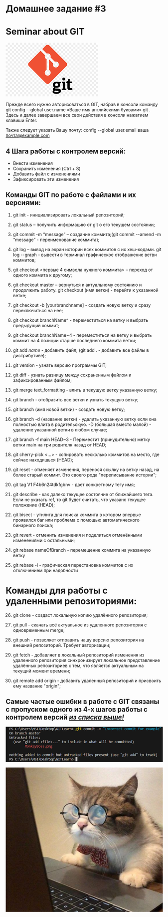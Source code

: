 # Домашнее задание #3
# Seminar about GIT   
![Иллюстрация к проекту](.\GitShield.png)

Прежде всего нужно авторизоваться в GIT, набрав в консоли команду git config --global user.name «Ваше имя английскими буквами» git . Здесь и далее завершаем все свои действия в консоли нажатием клавиши Enter.

Также следует указать Вашу почту: config --global user.email ваша почта@example.com
## 4 Шага работы с контролем версий:
* Внести изменения
* Сохранить изменения (Ctrl + S)
* Добавить файл с изменениями 
* Зафиксировать эти изменения 
## Команды GIT по работе с файлами и их версиями:
1. git init - инициализировать локальный репозиторий;
2. git status – получить информацию от git о его текущем состоянии;
3. git commit -m “message” – создание коммита;(git commit --amend -m “message” - переименование коммита);
4. git log – вывод на экран истории всех коммитов с их хеш-кодами. git log --graph - вывести в терминал графическое отображение ветви коммитов;
5. git checkout <первые 4 символа нужного коммита> – переход от одного коммита к другому;
6. git checkout master – вернуться к актуальному состоянию и продолжить работу. git checkout (имя ветки) - перейти к указанной ветке;
7. git checkout -b [yourbranchname] - создать новую ветку и сразу переключиться на нее;
8. git checkout branchName^ - переместиться на ветку и выбрать предыдущий коммит;
9. git checkout branchName~4 - переместиться на ветку и выбрать коммит на 4 позиции старше последнего коммита ветки;
10. git add *name* - добавить файл; (git add . - добавить все файлы в дистрибутиве);
11. git version - узнать версию программы GIT;
12. git diff - узнать разницу между сохраненным файлом и зафиксированным файлом;
13. git merge text_formatting - влить в текущую ветку указанную ветку;
14. git branch - отобразить все ветки и узнать текущую ветку;
15. git branch (имя новой ветки) - создать новую ветку;
16. git branch -d (название ветки) - удалить указанную ветку если она полностью влита в родительскую. -D (большая вместо малой) - удаление указанной ветки в любом случае;
17. git branch -f main HEAD~3 - Переместит (принудительно) метку ветки main на три родителя назад от HEAD;
18. git cherry-pick <Commit1> <Commit2> <...> - копировать несколько коммитов на место, где сейчас находишься (HEAD);
19. git reset - отменяет изменения, перенося ссылку на ветку назад, на более старый коммит. Это своего рода "переписывание истории";

20. git tag V1 F4b6n24tdkfgbnv - дает конкретному тегу имя;
21. git describe <ref> - как далеко текущее состояние от ближайшего тега. Если не указать ref, то git будет считать, что указано текущее положение (HEAD);
22. git bisect - утилита для поиска коммита в котором впервые проявился баг или проблема с помощью автоматического бинарного поиска;

23. git revert - отменить изменения и поделиться отменёнными изменениями с остальными;
24. git rebase nameOfBranch - перемещение коммита на указанную ветку
25. git rebase -i - графическая перестановка коммитов с их отключением при надобности

# Команды для работы с удаленными репозиториями:

26. git clone - создаст локальную копию удалённого репозитория;
27. git pull - скачать всё актуальное из удаленного репозитория с одновременным merge;
28. git push - позволяет отправить нашу версию репозитория на внешний репозиторий. Требует авторизации;

29. git fetch - добавляет в локальный репозиторий изменения из удаленного репозитория синхронизирует локальное представление удалённых репозиториев с тем, что является актуальным на текущий момент времени;
30. git remote add origin <URL> - добавить удаленный репозиторий и присвоить ему название "origin";

## Самые частые ошибки в работе с GIT связаны с пропуском одного из 4-х шагов работы с контролем версий [*из списка выше!*](#4-шага-работы-с-контролем-версий)















![Иллюстрация к проекту](.\Incorrect.png)

![Иллюстрация к проекту](.\Cat.jpg)